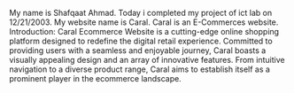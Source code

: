 My name is Shafqaat Ahmad. Today i completed my project of ict lab on 12/21/2003. 
My website name is Caral. Caral is an E-Commerces website.
Introduction:
        Caral Ecommerce Website is a cutting-edge online shopping platform designed to redefine the digital retail experience.
        Committed to providing users with a seamless and enjoyable journey, Caral boasts a visually appealing design and an array of innovative features. 
        From intuitive navigation to a diverse product range, Caral aims to establish itself as a prominent player in the ecommerce landscape.
